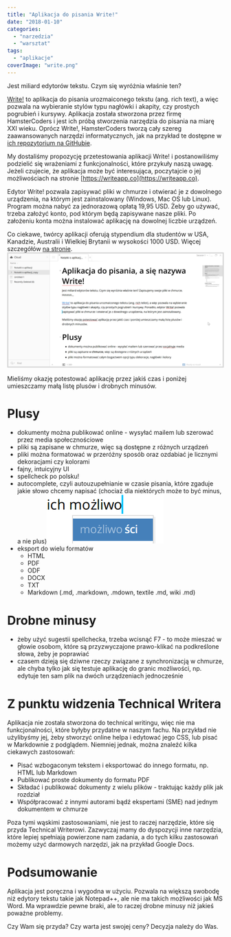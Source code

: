 ```yaml
---
title: "Aplikacja do pisania Write!"
date: "2018-01-10"
categories:
  - "narzedzia"
  - "warsztat"
tags:
  - "aplikacje"
coverImage: "write.png"
---
```


Jest miliard edytorów tekstu. Czym się wyróżnia właśnie ten?

[Write!](https://writeapp.co/) to aplikacja do pisania urozmaiconego tekstu (ang. rich text), a więc pozwala na wybieranie stylów typu nagłówki i akapity, czy prostych pogrubień i kursywy. Aplikacja została stworzona przez firmę HamsterCoders i jest ich próbą stworzenia narzędzia do pisania na miarę XXI wieku. Oprócz Write!, HamsterCoders tworzą cały szereg zaawansowanych narzędzi informatycznych, jak na przykład te dostępne w [ich repozytorium na GitHubie](https://github.com/HamsterCoders).

My dostaliśmy propozycję przetestowania aplikacji Write! i postanowiliśmy podzielić się wrażeniami z funkcjonalności, które przykuły naszą uwagę. Jeżeli czujecie, że aplikacja może być interesująca, poczytajcie o jej możliwościach na stronie [https://writeapp.co](https://writeapp.co).

Edytor Write! pozwala zapisywać pliki w chmurze i otwierać je z dowolnego urządzenia, na którym jest zainstalowany (Windows, Mac OS lub Linux). Program można nabyć za jednorazową opłatą 19,95 USD. Żeby go używać, trzeba założyć konto, pod którym będą zapisywane nasze pliki. Po założeniu konta można instalować aplikację na dowolnej liczbie urządzeń.

Co ciekawe, twórcy aplikacji oferują stypendium dla studentów w USA, Kanadzie, Australii i Wielkiej Brytanii w wysokości 1000 USD. Więcej szczegółów [na stronie](https://writeapp.co/write-app-scholarship). [![](images/wfite-app-windows.png)](http://techwriter.pl/wp-content/uploads/2017/12/wfite-app-windows.png)

Mieliśmy okazję potestować aplikację przez jakiś czas i poniżej umieszczamy małą listę plusów i drobnych minusów.

# Plusy

- dokumenty można publikować online - wysyłać mailem lub szerować przez media społecznościowe
- pliki są zapisane w chmurze, więc są dostępne z różnych urządzeń
- pliki można formatować w przeróżny sposób oraz ozdabiać je licznymi dekoracjami czy kolorami
- fajny, intuicyjny UI
- spellcheck po polsku!
- autocomplete, czyli autouzupełnianie w czasie pisania, które zgaduje jakie słowo chcemy napisać (chociaż dla niektórych może to być minus, a nie plus)[![](images/write-autocomplete.png)](http://techwriter.pl/wp-content/uploads/2017/12/write-autocomplete.png)
- eksport do wielu formatów
  - HTML
  - PDF
  - ODF
  - DOCX
  - TXT
  - Markdown (.md, .markdown, .mdown, textile .md, wiki .md)

# Drobne minusy

- żeby użyć sugestii spellchecka, trzeba wcisnąć F7 - to może mieszać w głowie osobom, które są przyzwyczajone prawo-klikać na podkreślone słowa, żeby je poprawiać
- czasem dzieją się dziwne rzeczy związane z synchronizacją w chmurze, ale chyba tylko jak się testuje aplikację do granic możliwości, np. edytuje ten sam plik na dwóch urządzeniach jednocześnie

# Z punktu widzenia Technical Writera

Aplikacja nie została stworzona do technical writingu, więc nie ma funkcjonalności, które byłyby przydatne w naszym fachu. Na przykład nie użylibyśmy jej, żeby stworzyć online helpa i edytować jego CSS, lub pisać w Markdownie z podglądem. Niemniej jednak, można znaleźć kilka ciekawych zastosowań:

- Pisać wzbogaconym tekstem i eksportować do innego formatu, np. HTML lub Markdown
- Publikować proste dokumenty do formatu PDF
- Składać i publikować dokumenty z wielu plików - traktując każdy plik jak rozdział
- Współpracować z innymi autorami bądź ekspertami (SME) nad jednym dokumentem w chmurze

Poza tymi wąskimi zastosowaniami, nie jest to raczej narzędzie, które się przyda Technical Writerowi. Zazwyczaj mamy do dyspozycji inne narzędzia, które lepiej spełniają powierzone nam zadania, a do tych kilku zastosowań możemy użyć darmowych narzędzi, jak na przykład Google Docs.

# Podsumowanie

Aplikacja jest poręczna i wygodna w użyciu. Pozwala na większą swobodę niż edytory tekstu takie jak Notepad++, ale nie ma takich możliwości jak MS Word. Ma wprawdzie pewne braki, ale to raczej drobne minusy niż jakieś poważne problemy.

Czy Wam się przyda? Czy warta jest swojej ceny? Decyzja należy do Was.
